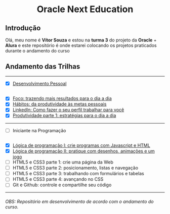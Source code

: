 # <p align="center">Oracle Next Education</p>


## Introdução

Olá, meu nome é **Vítor Souza** e estou na **turma 3** do projeto da  **Oracle** + **Alura** e este repositório é onde estarei colocando os projetos praticados durante o  andamento do curso


## Andamento das Trilhas
---
- [x] [Desenvolvimento Pessoal](https://cursos.alura.com.br/degree/certificate/f0110427-57e6-452c-91ac-32f1a56213d5)
##
 - [x] [Foco: trazendo mais resultados para o dia a dia](https://cursos.alura.com.br/certificate/d80dc245-5238-45d5-bc34-5068f77052f0)
 - [x] [Hábitos: da produtividade às metas pessoais](https://cursos.alura.com.br/certificate/8455fbd8-1ba9-408e-b1a8-4b5ae1e2e703)
 - [x] [LinkedIn: Como fazer o seu perfil trabalhar para você](https://cursos.alura.com.br/certificate/b4dd432a-708f-4007-a07b-0a054e90a2b0)
 - [x] [Produtividade parte 1: estratégias para o dia a dia](https://cursos.alura.com.br/certificate/f6f533f9-54cf-43c8-b104-7b8346c1f21f)
---
- [ ] Iniciante na Programação
##
- [x] [Lógica de programação I: crie programas com Javascript e HTML](https://cursos.alura.com.br/certificate/fadf343e-88ed-439e-93a5-2db305d5e8fa)
- [x] [Lógica de programação II: pratique com desenhos, animações e um jogo](https://cursos.alura.com.br/certificate/75adb66e-ba4f-4ba5-a819-7ddcd8e81f7d)
- [ ] HTML5 e CSS3 parte 1: crie uma página da Web
 - [ ] HTML5 e CSS3 parte 2: posicionamento, listas e navegação
 - [ ] HTML5 e CSS3 parte 3: trabalhando com formulários e tabelas
 - [ ] HTML5 e CSS3 parte 4: avançando no CSS
 - [ ] Git e Github: controle e compartilhe seu código
 ---
 
 
 ###### OBS: Repositório em desenvolvimento de acordo com o andamento do curso.
